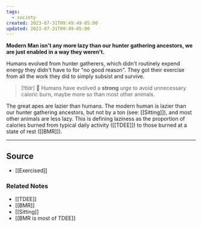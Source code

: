 ```yaml
---
tags:
  - society
created: 2023-07-31T09:49:49-05:00
updated: 2023-07-31T09:49-05:00
---
```

**Modern Man isn't any more lazy than our hunter gathering ancestors, we are just enabled in a way they weren't.**

Humans evolved from hunter gatherers, which didn't routinely expend energy they didn't have to for "no good reason". They got their exercise from all the work they did to simply subsist and survive. 

> [!tldr] 🔑 Humans have evolved a **strong** urge to avoid unnecessary caloric burn, maybe more so than most other animals.

The great apes are lazier than humans. The modern human is lazier than our hunter gathering ancestors, but not by a ton (see: [[Sitting]]), and most other animals are less lazy. This is defining laziness as the proportion of calories burned from typical daily activity ([[TDEE]]) to those burned at a state of rest ([[BMR]]).

---

## Source
- [[Exercised]]

### Related Notes
- [[TDEE]] 
- [[BMR]] 
- [[Sitting]]
- [[BMR is most of TDEE]]